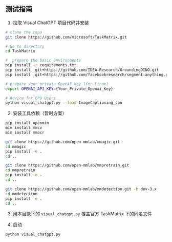 ## 测试指南

1. 拉取 Visual ChatGPT 项目代码并安装

```bash
# clone the repo
git clone https://github.com/microsoft/TaskMatrix.git

# Go to directory
cd TaskMatrix

#  prepare the basic environments
pip install -r requirements.txt
pip install  git+https://github.com/IDEA-Research/GroundingDINO.git
pip install  git+https://github.com/facebookresearch/segment-anything.git

# prepare your private OpenAI key (for Linux)
export OPENAI_API_KEY={Your_Private_Openai_Key}

# Advice for CPU Users
python visual_chatgpt.py --load ImageCaptioning_cpu

```

2. 安装工具依赖（暂时方案）

```bash
pip install openmim
mim install mmcv
mim install mmocr

git clone https://github.com/open-mmlab/mmagic.git
cd mmagic
pip install -e .
cd ..

git clone https://github.com/open-mmlab/mmpretrain.git
cd mmpretrain
pip install -e .
cd ..

git clone https://github.com/open-mmlab/mmdetection.git -b dev-3.x
cd mmdetection
pip install -e .
cd ..
```

3. 用本目录下的 `visual_chatgpt.py` 覆盖官方 TaskMatrix 下的同名文件

4. 启动

```bash
python visual_chatgpt.py
```
